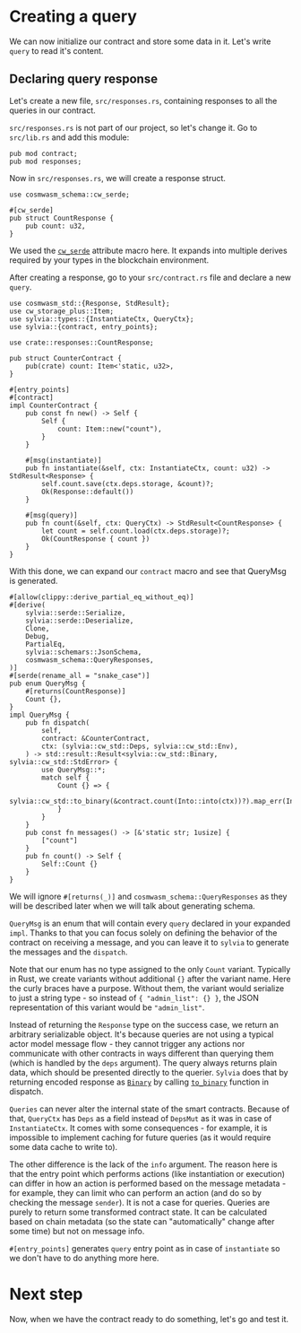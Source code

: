 # Creating a query

We can now initialize our contract and store some data in it. Let's write `query` to read it's
content.

## Declaring query response

Let's create a new file, `src/responses.rs`, containing responses to all the queries in our contract.

`src/responses.rs` is not part of our project, so let's change it. Go to `src/lib.rs` and add this 
module:

```rust,noplayground
pub mod contract;
pub mod responses;
```

Now in `src/responses.rs`, we will create a response struct.

```rust,noplayground
use cosmwasm_schema::cw_serde;

#[cw_serde]
pub struct CountResponse {
    pub count: u32,
}
```

We used the [`cw_serde`](https://docs.rs/cosmwasm-schema/1.3.1/cosmwasm_schema/attr.cw_serde.html)
attribute macro here. It expands into multiple derives required by your types in the blockchain environment.

After creating a response, go to your `src/contract.rs` file and declare a new `query`.

```rust,noplayground
use cosmwasm_std::{Response, StdResult};
use cw_storage_plus::Item;
use sylvia::types::{InstantiateCtx, QueryCtx};
use sylvia::{contract, entry_points};

use crate::responses::CountResponse;

pub struct CounterContract {
    pub(crate) count: Item<'static, u32>,
}

#[entry_points]
#[contract]
impl CounterContract {
    pub const fn new() -> Self {
        Self {
            count: Item::new("count"),
        }
    }

    #[msg(instantiate)]
    pub fn instantiate(&self, ctx: InstantiateCtx, count: u32) -> StdResult<Response> {
        self.count.save(ctx.deps.storage, &count)?;
        Ok(Response::default())
    }

    #[msg(query)]
    pub fn count(&self, ctx: QueryCtx) -> StdResult<CountResponse> {
        let count = self.count.load(ctx.deps.storage)?;
        Ok(CountResponse { count })
    }
}
```

With this done, we can expand our `contract` macro and see that QueryMsg is generated.

```rust,noplayground
#[allow(clippy::derive_partial_eq_without_eq)]
#[derive(
    sylvia::serde::Serialize,
    sylvia::serde::Deserialize,
    Clone,
    Debug,
    PartialEq,
    sylvia::schemars::JsonSchema,
    cosmwasm_schema::QueryResponses,
)]
#[serde(rename_all = "snake_case")]
pub enum QueryMsg {
    #[returns(CountResponse)]
    Count {},
}
impl QueryMsg {
    pub fn dispatch(
        self,
        contract: &CounterContract,
        ctx: (sylvia::cw_std::Deps, sylvia::cw_std::Env),
    ) -> std::result::Result<sylvia::cw_std::Binary, sylvia::cw_std::StdError> {
        use QueryMsg::*;
        match self {
            Count {} => {
                sylvia::cw_std::to_binary(&contract.count(Into::into(ctx))?).map_err(Into::into)
            }
        }
    }
    pub const fn messages() -> [&'static str; 1usize] {
        ["count"]
    }
    pub fn count() -> Self {
        Self::Count {}
    }
}
```

We will ignore `#[returns(_)]` and `cosmwasm_schema::QueryResponses` as they will be described later
when we will talk about generating schema.

`QueryMsg` is an enum that will contain every `query` declared in your expanded `impl`. Thanks to
that you can focus solely on defining the behavior of the contract on receiving a message, and you
can leave it to `sylvia` to generate the messages and the `dispatch`.

Note that our enum has no type assigned to the only `Count` variant. Typically
in Rust, we create variants without additional `{}` after the variant name. Here the
curly braces have a purpose. Without them, the variant would serialize to just a string
type - so instead of `{ "admin_list": {} }`, the JSON representation of this variant would be
`"admin_list"`.

Instead of returning the `Response` type on the success case, we return an arbitrary serializable 
object. It's because queries are not using a typical actor model message flow - they cannot trigger 
any actions nor communicate with other contracts in ways different than querying them (which is 
handled by the `deps` argument). The query always returns plain data, which should be presented 
directly to the querier. `Sylvia` does that by returning encoded response as
[`Binary`](https://docs.rs/cosmwasm-std/1.3.1/cosmwasm_std/struct.Binary.html) by calling
[`to_binary`](https://docs.rs/cosmwasm-std/1.3.1/cosmwasm_std/fn.to_binary.html) function in dispatch.

`Queries` can never alter the internal state of the smart contracts. Because of that, `QueryCtx` has
`Deps` as a field instead of `DepsMut` as it was in case of `InstantiateCtx`. It comes with some
consequences - for example, it is impossible to implement caching for future queries (as it would
require some data cache to write to).

The other difference is the lack of the `info` argument. The reason here is that the entry point 
which performs actions (like instantiation or execution) can differ in how an action is performed 
based on the message metadata - for example, they can limit who can perform an action (and do so by
checking the message `sender`). It is not a case for queries. Queries are purely to return some
transformed contract state. It can be calculated based on chain metadata (so the state can
"automatically" change after some time) but not on message info.

`#[entry_points]` generates `query` entry point as in case of `instantiate` so we don't have to do 
anything more here.

# Next step

Now, when we have the contract ready to do something, let's go and test it.
